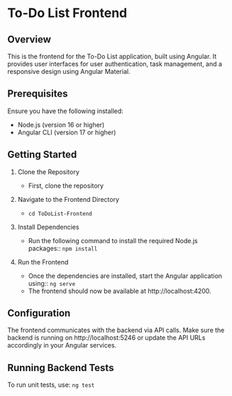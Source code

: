 # To-Do List Frontend

## Overview
This is the frontend for the To-Do List application, built using Angular. It provides user interfaces for user authentication, task management, and a responsive design using Angular Material.

## Prerequisites
Ensure you have the following installed:
  - Node.js (version 16 or higher)
  - Angular CLI (version 17 or higher)

## Getting Started
1. Clone the Repository
   - First, clone the repository

2. Navigate to the Frontend Directory
   -  `cd ToDoList-Frontend`
  
3. Install Dependencies
   - Run the following command to install the required Node.js packages:: `npm install`

4. Run the Frontend
   - Once the dependencies are installed, start the Angular application using::  `ng serve`
   - The frontend should now be available at http://localhost:4200.

## Configuration
The frontend communicates with the backend via API calls. Make sure the backend is running on http://localhost:5246 or update the API URLs accordingly in your Angular services.

## Running Backend Tests
To run unit tests, use: `ng test`
